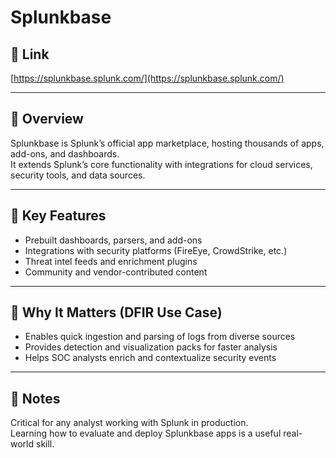 # Splunkbase

## 🔗 Link
[https://splunkbase.splunk.com/](https://splunkbase.splunk.com/)

---

## 📌 Overview
Splunkbase is Splunk’s official app marketplace, hosting thousands of apps, add-ons, and dashboards.  
It extends Splunk’s core functionality with integrations for cloud services, security tools, and data sources.

---

## 🧰 Key Features
- Prebuilt dashboards, parsers, and add-ons  
- Integrations with security platforms (FireEye, CrowdStrike, etc.)  
- Threat intel feeds and enrichment plugins  
- Community and vendor-contributed content  

---

## 🎯 Why It Matters (DFIR Use Case)
- Enables quick ingestion and parsing of logs from diverse sources  
- Provides detection and visualization packs for faster analysis  
- Helps SOC analysts enrich and contextualize security events  

---

## 📒 Notes
Critical for any analyst working with Splunk in production.  
Learning how to evaluate and deploy Splunkbase apps is a useful real-world skill.
